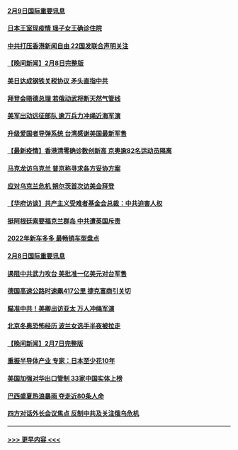 #### [2月9日国际重要讯息](../pages/prog202/a103343616.md?t=02092050) 
#### [日本王室现疫情 瑶子女王确诊住院](../pages/prog202/a103343604.md?t=02092050) 
#### [中共打压香港新闻自由   22国发联合声明关注](../pages/prog202/a103343481.md?t=02092050) 
#### [【晚间新闻】2月8日完整版](../pages/prog202/a103343381.md?t=02092050) 
#### [美日达成钢铁关税协议 矛头直指中共](../pages/prog202/a103343161.md?t=02092050) 
#### [拜登会晤德总理 若俄动武将断天然气管线](../pages/prog202/a103343189.md?t=02092050) 
#### [美军出动远征部队 逾万兵力冲绳近海军演](../pages/prog202/a103343156.md?t=02092050) 
#### [升级爱国者导弹系统 台湾感谢美国最新军售](../pages/prog202/a103343145.md?t=02092050) 
#### [【最新疫情】香港清零确诊数创新高 京奥逾82名运动员隔离](../pages/prog202/a103343049.md?t=02092050) 
#### [马克龙访乌克兰 普京称寻求各方妥协方案](../pages/prog202/a103342954.md?t=02092050) 
#### [应对乌克兰危机 朔尔茨首次访美会拜登](../pages/prog202/a103342947.md?t=02092050) 
#### [【华府访谈】共产主义受难者基金会总裁：中共迫害人权](../pages/prog202/a103342930.md?t=02092050) 
#### [挺阿根廷索要福克兰群岛 中共遭英国斥责](../pages/prog202/a103342790.md?t=02092050) 
#### [2022年新车多多 最畅销车型盘点](../pages/prog202/a103342839.md?t=02092050) 
#### [2月8日国际重要讯息](../pages/prog202/a103342672.md?t=02092050) 
#### [遏阻中共武力攻台 美批准一亿美元对台军售](../pages/prog202/a103342662.md?t=02092050) 
#### [德国高速公路时速飙417公里 捷克富商引关切](../pages/prog202/a103342520.md?t=02092050) 
#### [瞄准中共！美卿出访亚太 万人冲绳军演](../pages/prog202/a103342575.md?t=02092050) 
#### [北京冬奥恐怖经历 波兰女选手半夜被拉走](../pages/prog202/a103342532.md?t=02092050) 
#### [【晚间新闻】2月7日完整版](../pages/prog202/a103342375.md?t=02092050) 
#### [重振半导体产业 专家：日本至少花10年](../pages/prog202/a103342468.md?t=02092050) 
#### [美国加强对华出口管制 33家中国实体上榜](../pages/prog202/a103342431.md?t=02092050) 
#### [巴西盛夏热浪暴雨 夺走近80条人命](../pages/prog202/a103342430.md?t=02092050) 
#### [四方对话外长会议焦点 反制中共及关注俄乌危机](../pages/prog202/a103342397.md?t=02092050) 

----
#### [ >>> 更早内容 <<< ](../indexes/prog202-earlier.md)
